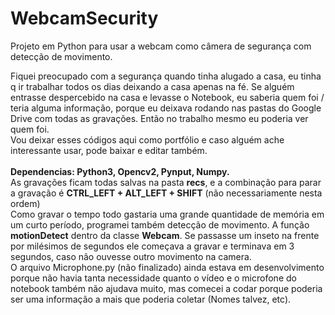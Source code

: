 # WebcamSecurity
Projeto em Python para usar a webcam como câmera de segurança com detecção de movimento.

Fiquei preocupado com a segurança quando tinha alugado a casa, eu tinha q ir trabalhar todos os dias deixando a casa apenas na fé. Se alguém entrasse despercebido na casa e levasse o Notebook, eu saberia quem foi / teria alguma informação, porque eu deixava rodando nas pastas do Google Drive com todas as gravações. Então no trabalho mesmo eu poderia ver quem foi.<br>
Vou deixar esses códigos aqui como portfólio e caso alguém ache interessante usar, pode baixar e editar também.<br>
<br>
<b>Dependencias: Python3, Opencv2, Pynput, Numpy.</b><br>
As gravações ficam todas salvas na pasta <b>recs</b>, e a combinação para parar a gravação é <b>CTRL_LEFT + ALT_LEFT + SHIFT</b> (não necessariamente nesta ordem)<br>
Como gravar o tempo todo gastaria uma grande quantidade de memória em um curto período, programei também detecção de movimento. A função <b>motionDetect</b> dentro da classe <b>Webcam</b>. Se passasse um inseto na frente por milésimos de segundos ele começava a gravar e terminava em 3 segundos, caso não ouvesse outro movimento na camera.<br>
O arquivo Microphone.py (não finalizado) ainda estava em desenvolvimento porque não havia tanta necessidade quanto o vídeo e o microfone do notebook também não ajudava muito, mas comecei a codar porque poderia ser uma informação a mais que poderia coletar (Nomes talvez, etc).
